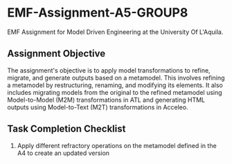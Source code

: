 # EMF-Assignment-A5-GROUP8
EMF Assignment for Model Driven Engineering at the University Of L'Aquila.

## Assignment Objective
The assignment's objective is to apply model transformations to refine, migrate, and generate outputs based on a metamodel. This involves refining a metamodel by restructuring, renaming, and modifying its elements. It also includes migrating models from the original to the refined metamodel using Model-to-Model (M2M) transformations in ATL and generating HTML outputs using Model-to-Text (M2T) transformations in Acceleo.

## Task Completion Checklist
1. Apply different refractory operations on the metamodel defined in the A4 to create an updated version
